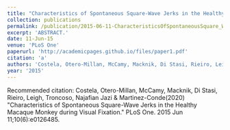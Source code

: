 ```yaml
---
title: "Characteristics of Spontaneous Square-Wave Jerks in the Healthy Macaque Monkey during Visual Fixation."
collection: publications
permalink: /publication/2015-06-11-CharacteristicsOfSpontaneousSquare_WaveJerksInTheHealthyMacaque
excerpt: 'ABSTRACT.'
date: 11-Jun-15
venue: 'PLoS One'
paperurl: 'http://academicpages.github.io/files/paper1.pdf'
citation: 'a'
authors: 'Costela, Otero-Millan, McCamy, Macknik, Di Stasi, Rieiro, Leigh, Troncoso, Najafian Jazi & Martinez-Conde'
year: '2015'
---
```


Recommended citation: Costela, Otero-Millan, McCamy, Macknik, Di Stasi, Rieiro, Leigh, Troncoso, Najafian Jazi & Martinez-Conde(2020) "Characteristics of Spontaneous Square-Wave Jerks in the Healthy Macaque Monkey during Visual Fixation." PLoS One. 2015 Jun 11;10(6):e0126485. 
